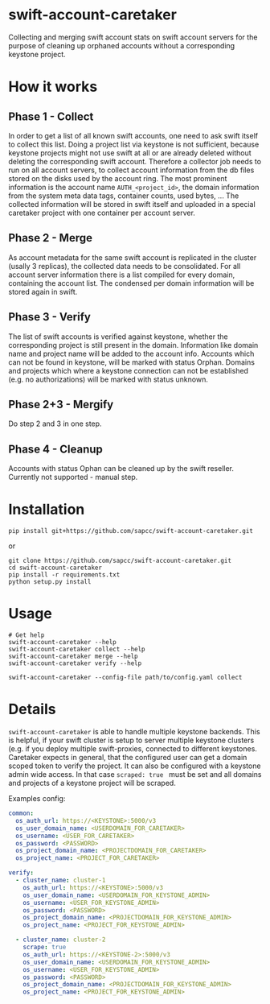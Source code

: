 # swift-account-caretaker
Collecting and merging swift account stats on swift account servers for the purpose of cleaning up orphaned accounts
without a corresponding keystone project.

# How it works

## Phase 1 - Collect
In order to get a list of all known swift accounts, one need to ask swift itself to collect this list. Doing a project
list via keystone is not sufficient, because keystone projects might not use swift at all or are already deleted
without deleting the corresponding swift account.
Therefore a collector job needs to run on all account servers, to collect account information from the db files stored
on the disks used by the account ring. The most prominent information is the account name `AUTH_<project_id>`,
the domain information from the system meta data tags, container counts, used bytes, ...
The collected information will be stored in swift itself and uploaded in a special caretaker project with one container
per account server.

## Phase 2 - Merge
As account metadata for the same swift account is replicated in the cluster (usally 3 replicas), the collected data
needs to be consolidated. For all account server information there is a list compiled for every domain, containing
the account list. The condensed per domain information will be stored again in swift.

## Phase 3 - Verify
The list of swift accounts is verified against keystone, whether the corresponding project is still present in the
domain. Information like domain name and project name will be added to the account info. Accounts which can not be
found in keystone, will be marked with status Orphan. Domains and projects which where a keystone connection can not
be established (e.g. no authorizations) will be marked with status unknown.

## Phase 2+3 - Mergify
Do step 2 and 3 in one step.

## Phase 4 - Cleanup
Accounts with status Ophan can be cleaned up by the swift reseller. Currently not supported - manual step.

# Installation
```
pip install git+https://github.com/sapcc/swift-account-caretaker.git
```

or

```
git clone https://github.com/sapcc/swift-account-caretaker.git
cd swift-account-caretaker
pip install -r requirements.txt
python setup.py install
```

# Usage
```
# Get help
swift-account-caretaker --help
swift-account-caretaker collect --help
swift-account-caretaker merge --help
swift-account-caretaker verify --help

swift-account-caretaker --config-file path/to/config.yaml collect
```

# Details
`swift-account-caretaker` is able to handle multiple keystone backends. This is helpful, if your swift cluster is
setup to server multiple keystone clusters (e.g. if you deploy multiple swift-proxies, connected to different keystones.
Caretaker expects in general, that the configured user can get a domain scoped token to verify the project. It can also
be configured with a keystone admin wide access. In that case `scraped: true ` must be set and all domains and projects
of a keystone project will be scraped.

Examples config:
```yaml
common:
  os_auth_url: https://<KEYSTONE>:5000/v3
  os_user_domain_name: <USERDOMAIN_FOR_CARETAKER>
  os_username: <USER_FOR_CARETAKER>
  os_password: <PASSWORD>
  os_project_domain_name: <PROJECTDOMAIN_FOR_CARETAKER>
  os_project_name: <PROJECT_FOR_CARETAKER>

verify:
  - cluster_name: cluster-1
    os_auth_url: https://<KEYSTONE>:5000/v3
    os_user_domain_name: <USERDOMAIN_FOR_KEYSTONE_ADMIN>
    os_username: <USER_FOR_KEYSTONE_ADMIN>
    os_password: <PASSWORD>
    os_project_domain_name: <PROJECTDOMAIN_FOR_KEYSTONE_ADMIN>
    os_project_name: <PROJECT_FOR_KEYSTONE_ADMIN>

  - cluster_name: cluster-2
    scrape: true
    os_auth_url: https://<KEYSTONE-2>:5000/v3
    os_user_domain_name: <USERDOMAIN_FOR_KEYSTONE_ADMIN>
    os_username: <USER_FOR_KEYSTONE_ADMIN>
    os_password: <PASSWORD>
    os_project_domain_name: <PROJECTDOMAIN_FOR_KEYSTONE_ADMIN>
    os_project_name: <PROJECT_FOR_KEYSTONE_ADMIN>
```
